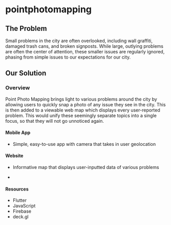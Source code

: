 # pointphotomapping

## The Problem

Small problems in the city are often overlooked, including wall graffiti, damaged trash cans, and broken signposts. While large, outlying problems are often the center of attention, these smaller issues are regularly ignored, phasing from simple issues to our expectations for our city. 

## Our Solution

### Overview
Point Photo Mapping brings light to various problems around the city by allowing users to quickly snap a photo of any issue they see in the city. This is then added to a viewable web map which displays every user-reported problem. This would unify these seemingly separate topics into a single focus, so that they will not go unnoticed again. 

#### Mobile App
- Simple, easy-to-use app with camera that takes in user geolocation

#### Website
- Informative map that displays user-inputted data of various problems

- 

#### Resources
- Flutter
- JavaScript
- Firebase
- deck.gl
